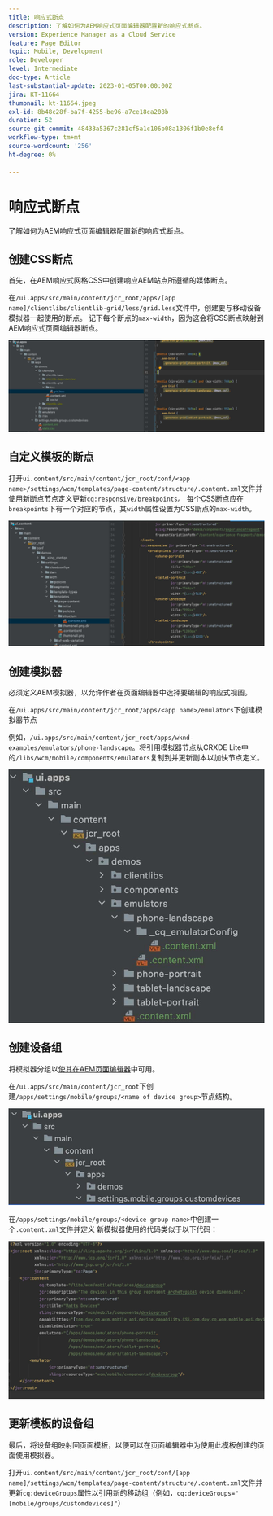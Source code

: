 ```yaml
---
title: 响应式断点
description: 了解如何为AEM响应式页面编辑器配置新的响应式断点。
version: Experience Manager as a Cloud Service
feature: Page Editor
topic: Mobile, Development
role: Developer
level: Intermediate
doc-type: Article
last-substantial-update: 2023-01-05T00:00:00Z
jira: KT-11664
thumbnail: kt-11664.jpeg
exl-id: 8b48c28f-ba7f-4255-be96-a7ce18ca208b
duration: 52
source-git-commit: 48433a5367c281cf5a1c106b08a1306f1b0e8ef4
workflow-type: tm+mt
source-wordcount: '256'
ht-degree: 0%

---
```


# 响应式断点

了解如何为AEM响应式页面编辑器配置新的响应式断点。

## 创建CSS断点

首先，在AEM响应式网格CSS中创建响应AEM站点所遵循的媒体断点。

在`/ui.apps/src/main/content/jcr_root/apps/[app name]/clientlibs/clientlib-grid/less/grid.less`文件中，创建要与移动设备模拟器一起使用的断点。 记下每个断点的`max-width`，因为这会将CSS断点映射到AEM响应式页面编辑器断点。

![创建新的响应式断点](./assets/responsive-breakpoints/create-new-breakpoints.jpg)

## 自定义模板的断点

打开`ui.content/src/main/content/jcr_root/conf/<app name>/settings/wcm/templates/page-content/structure/.content.xml`文件并使用新断点节点定义更新`cq:responsive/breakpoints`。 每个[CSS断点](#create-new-css-breakpoints)应在`breakpoints`下有一个对应的节点，其`width`属性设置为CSS断点的`max-width`。

![自定义模板的响应式断点](./assets/responsive-breakpoints/customize-template-breakpoints.jpg)

## 创建模拟器

必须定义AEM模拟器，以允许作者在页面编辑器中选择要编辑的响应式视图。

在`/ui.apps/src/main/content/jcr_root/apps/<app name>/emulators`下创建模拟器节点

例如，`/ui.apps/src/main/content/jcr_root/apps/wknd-examples/emulators/phone-landscape`。将引用模拟器节点从CRXDE Lite中的`/libs/wcm/mobile/components/emulators`复制到并更新副本以加快节点定义。

![创建新模拟器](./assets/responsive-breakpoints/create-new-emulators.jpg)

## 创建设备组

将模拟器分组以[使其在AEM页面编辑器](#update-the-templates-device-group)中可用。

在`/ui.apps/src/main/content/jcr_root`下创建`/apps/settings/mobile/groups/<name of device group>`节点结构。

![创建新设备组](./assets/responsive-breakpoints/create-new-device-group.jpg)

在`/apps/settings/mobile/groups/<device group name>`中创建一个`.content.xml`文件并定义
新模拟器使用的代码类似于以下代码：

![创建新设备](./assets/responsive-breakpoints/create-new-device.jpg)

## 更新模板的设备组

最后，将设备组映射回页面模板，以便可以在页面编辑器中为使用此模板创建的页面使用模拟器。

打开`ui.content/src/main/content/jcr_root/conf/[app name]/settings/wcm/templates/page-content/structure/.content.xml`文件并更新`cq:deviceGroups`属性以引用新的移动组（例如，`cq:deviceGroups="[mobile/groups/customdevices]"`）
